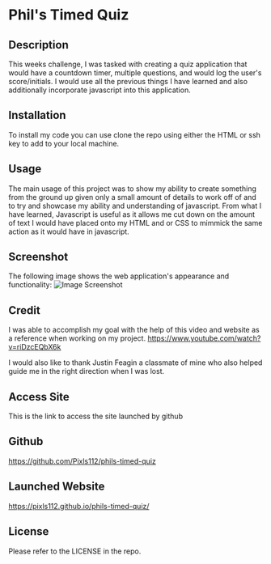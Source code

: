 # Phil's Timed Quiz

## Description

This weeks challenge, I was tasked with creating a quiz application that would have a countdown timer, multiple questions, and would log the user's score/initials. I would use all the previous things I have learned and also additionally incorporate javascript into this application.
## Installation

To install my code you can use clone the repo using either the HTML or ssh key to add to your local machine.

## Usage

The main usage of this project was to show my ability to create something from the ground up given only a small amount of details to work off of and to try and showcase my ability and understanding of javascript. From what I have learned, Javascript is useful as it allows me cut down on the amount of text I would have placed onto my HTML and or CSS to mimmick the same action as it would have in javascript. 

## Screenshot

The following image shows the web application's appearance and functionality:
![Image Screenshot](https://github.com/Pixls112/phils-timed-quiz/assets/135586632/79fdb1d7-ce6c-4457-81a3-f87ab8bbd1bc)

## Credit

I was able to accomplish my goal with the help of this video and website as a reference when working on my project.
https://www.youtube.com/watch?v=riDzcEQbX6k

I would also like to thank Justin Feagin a classmate of mine who also helped guide me in the right direction when I was lost.

## Access Site

This is the link to access the site launched by github

## Github

https://github.com/Pixls112/phils-timed-quiz

## Launched Website

https://pixls112.github.io/phils-timed-quiz/

## License

Please refer to the LICENSE in the repo.